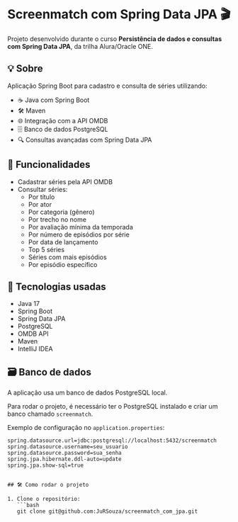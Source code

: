 # Screenmatch com Spring Data JPA 🎬

Projeto desenvolvido durante o curso **Persistência de dados e consultas com Spring Data JPA**, da trilha Alura/Oracle ONE.

## 💡 Sobre

Aplicação Spring Boot para cadastro e consulta de séries utilizando:

- ☕ Java com Spring Boot
- 🛠️ Maven
- 🌐 Integração com a API OMDB
- 🗄️ Banco de dados PostgreSQL
- 🔍 Consultas avançadas com Spring Data JPA

## 🔧 Funcionalidades

- Cadastrar séries pela API OMDB
- Consultar séries:
  - Por título
  - Por ator
  - Por categoria (gênero)
  - Por trecho no nome
  - Por avaliação mínima da temporada
  - Por número de episódios por série
  - Por data de lançamento
  - Top 5 séries
  - Séries com mais episódios
  - Por episódio específico

## 🧰 Tecnologias usadas

- Java 17
- Spring Boot
- Spring Data JPA
- PostgreSQL
- OMDB API
- Maven
- IntelliJ IDEA

## 🗃️ Banco de dados

A aplicação usa um banco de dados PostgreSQL local.

Para rodar o projeto, é necessário ter o PostgreSQL instalado e criar um banco chamado `screenmatch`.

Exemplo de configuração no `application.properties`:

```properties
spring.datasource.url=jdbc:postgresql://localhost:5432/screenmatch
spring.datasource.username=seu_usuario
spring.datasource.password=sua_senha
spring.jpa.hibernate.ddl-auto=update
spring.jpa.show-sql=true


## 🛠️ Como rodar o projeto

1. Clone o repositório:
   ```bash
   git clone git@github.com:JuRSouza/screenmatch_com_jpa.git
